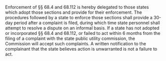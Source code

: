 Enforcement of §§ 68.4 and 68.112 is hereby delegated to those states which adopt those sections and provide for their enforcement. The procedures followed by a state to enforce those sections shall provide a 30-day period after a complaint is filed, during which time state personnel shall attempt to resolve a dispute on an informal basis. If a state has not adopted or incorporated §§ 68.4 and 68.112, or failed to act within 6 months from the filing of a complaint with the state public utility commission, the Commission will accept such complaints. A written notification to the complainant that the state believes action is unwarranted is not a failure to act.

